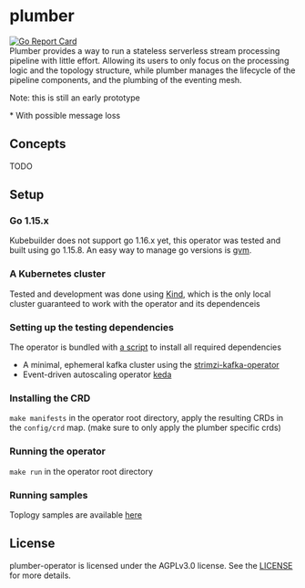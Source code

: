 # plumber
[![Go Report Card](https://goreportcard.com/badge/github.com/VerstraeteBert/plumber)](https://goreportcard.com/report/github.com/VerstraeteBert/plumber)  
Plumber provides a way to run a stateless serverless stream processing pipeline with little effort.
Allowing its users to only focus on the processing logic and the topology structure,
while plumber manages the lifecycle of the pipeline components, and the plumbing of the eventing mesh.

Note: this is still an early prototype

\* With possible message loss

## Concepts
TODO

## Setup

### Go 1.15.x
Kubebuilder does not support go 1.16.x yet, this operator was tested and built using go 1.15.8.
An easy way to manage go versions is [gvm](https://github.com/moovweb/gvm).

### A Kubernetes cluster
Tested and development was done using [Kind](https://kind.sigs.k8s.io/), which is the only local cluster guaranteed to work with the operator and its dependenceis

### Setting up the testing dependencies
The operator is bundled with [a script](./plumber-operator/hack/cluster-setup/setup-testing-env.sh) to install all required dependencies
* A minimal, ephemeral kafka cluster using the [strimzi-kafka-operator](https://github.com/strimzi/strimzi-kafka-operator)
* Event-driven autoscaling operator [keda](https://keda.sh/)

### Installing the CRD
`make manifests` in the operator root directory, apply the resulting CRDs in the `config/crd` map. (make sure to only apply the plumber specific crds)

### Running the operator
`make run` in the operator root directory

### Running samples
Toplogy samples are available [here](./plumber-operator/config/samples)

## License
plumber-operator is licensed under the AGPLv3.0 license. See the [LICENSE](LICENSE) for more details. 
